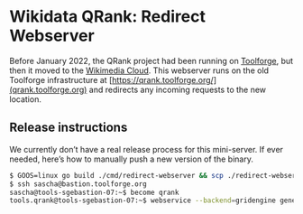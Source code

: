 <!--
SPDX-FileCopyrightText: 2022 Sascha Brawer <sascha@brawer.ch>
SPDX-License-Identifier: MIT
-->

# Wikidata QRank: Redirect Webserver

Before January 2022, the QRank project had been running on
[Toolforge](https://toolforge.org/), but then it moved to the
[Wikimedia Cloud](https://wmcloud.org/).  This webserver runs on
the old Toolforge infrastructure at
[https://qrank.toolforge.org/](qrank.toolforge.org) and redirects any
incoming requests to the new location.

## Release instructions

We currently don’t have a real release process for this mini-server.
If ever needed, here’s how to manually push a new version of the binary.

```bash
$ GOOS=linux go build ./cmd/redirect-webserver && scp ./redirect-webserver sascha@bastion.toolforge.org:/data/project/qrank/bin/redirect-webserver
$ ssh sascha@bastion.toolforge.org
sascha@tools-sgebastion-07:~$ become qrank
tools.qrank@tools-sgebastion-07:~$ webservice --backend=gridengine generic restart /data/project/qrank/bin/redirect-webserver 
```
